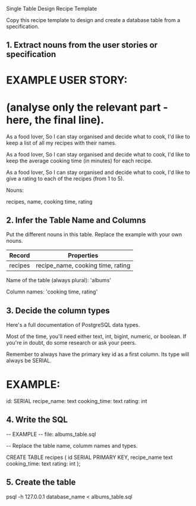Single Table Design Recipe Template

Copy this recipe template to design and create a database table from a specification.

##  1. Extract nouns from the user stories or specification

# EXAMPLE USER STORY:
# (analyse only the relevant part - here, the final line).

As a food lover,
So I can stay organised and decide what to cook,
I'd like to keep a list of all my recipes with their names.

As a food lover,
So I can stay organised and decide what to cook,
I'd like to keep the average cooking time (in minutes) for each recipe.

As a food lover,
So I can stay organised and decide what to cook,
I'd like to give a rating to each of the recipes (from 1 to 5).

Nouns:

recipes, name, cooking time, rating


##  2. Infer the Table Name and Columns
Put the different nouns in this table. Replace the example with your own nouns.

Record | Properties
-------|------------
recipes | recipe_name, cooking time, rating

Name of the table (always plural): 'albums'

Column names: 'cooking time, rating'

##  3. Decide the column types

Here's a full documentation of PostgreSQL data types.

Most of the time, you'll need either text, int, bigint, numeric, or boolean. If you're in doubt, do some research or ask your peers.

Remember to always have the primary key id as a first column. Its type will always be SERIAL.

# EXAMPLE:

id: SERIAL
recipe_name: text
cooking_time: text
rating: int


##  4. Write the SQL
-- EXAMPLE
-- file: albums_table.sql

-- Replace the table name, columm names and types.

CREATE TABLE recipes (
    id SERIAL PRIMARY KEY,
recipe_name text
cooking_time: text
rating: int
);
##  5. Create the table

psql -h 127.0.0.1 database_name < albums_table.sql